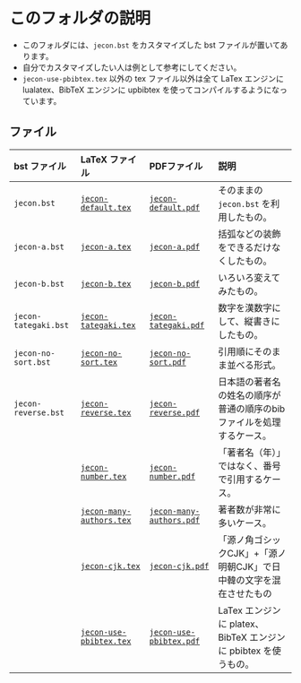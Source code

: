 <!--
Author:         Shiro Takeda
e-mail          <shiro.takeda@gmail.com>
First-written:  <2016-03-16>
Time-stamp:     <2021-09-12 19:24:07 st>
-->

このフォルダの説明
==============================

+ このフォルダには、`jecon.bst` をカスタマイズした bst ファイルが置いてあります。
+ 自分でカスタマイズしたい人は例として参考にしてください。
+ `jecon-use-pbibtex.tex` 以外の tex ファイル以外は全て LaTex エンジンに lualatex、BibTeX エンジンに upbibtex を使ってコンパイルするようになっています。

## ファイル

| bst ファイル         | LaTeX ファイル                                     | PDFファイル                                        | 説明                                                                  |
|:---------------------|:---------------------------------------------------|:---------------------------------------------------|:----------------------------------------------------------------------|
| `jecon.bst`          | [`jecon-default.tex`](jecon-default.tex)           | [`jecon-default.pdf`](jecon-default.pdf)           | そのままの `jecon.bst` を利用したもの。                               |
| `jecon-a.bst`        | [`jecon-a.tex`](jecon-a.tex)                       | [`jecon-a.pdf`](jecon-a.pdf)                       | 括弧などの装飾をできるだけなくしたもの。                              |
| `jecon-b.bst`        | [`jecon-b.tex`](jecon-b.tex)                       | [`jecon-b.pdf`](jecon-b.pdf)                       | いろいろ変えてみたもの。                                              |
| `jecon-tategaki.bst` | [`jecon-tategaki.tex`](jecon-tategaki.tex)         | [`jecon-tategaki.pdf`](jecon-tategaki.pdf)         | 数字を漢数字にして、縦書きにしたもの。                                |
| `jecon-no-sort.bst`  | [`jecon-no-sort.tex`](jecon-no-sort.tex)           | [`jecon-no-sort.pdf`](jecon-no-sort.pdf)           | 引用順にそのまま並べる形式。                                          |
| `jecon-reverse.bst`  | [`jecon-reverse.tex`](jecon-reverse.tex)           | [`jecon-reverse.pdf`](jecon-reverse.pdf)           | 日本語の著者名の姓名の順序が普通の順序のbibファイルを処理するケース。 |
|                      | [`jecon-number.tex`](jecon-number.tex)             | [`jecon-number.pdf`](jecon-number.pdf)             | 「著者名（年）」ではなく、番号で引用するケース。                      |
|                      | [`jecon-many-authors.tex`](jecon-many-authors.tex) | [`jecon-many-authors.pdf`](jecon-many-authors.pdf) | 著者数が非常に多いケース。                                            |
|                      | [`jecon-cjk.tex`](jecon-cjk.tex)                   | [`jecon-cjk.pdf`](jecon-cjk.pdf)                   | 「源ノ角ゴシックCJK」+「源ノ明朝CJK」で日中韓の文字を混在させたもの   |
|                      | [`jecon-use-pbibtex.tex`](jecon-use-pbibtex.tex)   | [`jecon-use-pbibtex.pdf`](jecon-use-pbibtex.pdf)   | LaTex エンジンに platex、BibTeX エンジンに pbibtex を使うもの。       |


<!--
--------------------
Local Variables:
mode: markdown
fill-column: 90
coding: utf-8-dos
End:
-->

